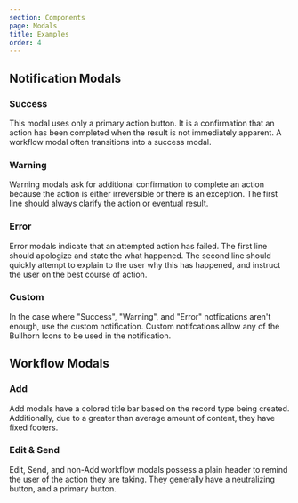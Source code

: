 ```yaml
---
section: Components
page: Modals
title: Examples
order: 4
---
```


## Notification Modals

### Success

This modal uses only a primary action button. It is a confirmation that an action has been completed when the result is not immediately apparent. A workflow modal often transitions into a success modal.

<code-example example="success-modal"></code-example>

### Warning

Warning modals ask for additional confirmation to complete an action because the action is either irreversible or there is an exception. The first line should always clarify the action or eventual result.

<code-example example="warning-modal"></code-example>

### Error

Error modals indicate that an attempted action has failed. The first line should apologize and state the what happened. The second line should quickly attempt to explain to the user why this has happened, and instruct the user on the best course of action.

<code-example example="error-modal"></code-example>

### Custom

In the case where "Success", "Warning", and "Error" notfications aren't enough, use the custom notification. Custom notifcations allow any of the Bullhorn Icons to be used in the notification.

<code-example example="custom-modal"></code-example>

## Workflow Modals

### Add

Add modals have a colored title bar based on the record type being created. Additionally, due to a greater than average amount of content, they have fixed footers.

<code-example example="modal-add-form"></code-example>

### Edit & Send

Edit, Send, and non\-Add workflow modals possess a plain header to remind the user of the action they are taking. They generally have a neutralizing button, and a primary button.

<code-example example="modal-edit-form"></code-example>

